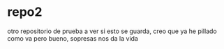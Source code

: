 # repo2
otro repositorio de prueba
a ver si esto se guarda, creo que ya he pillado como va pero bueno, sopresas nos da la vida